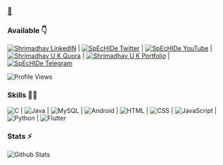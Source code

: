 ### [👋](https://telegram.dog/SpEcHlDe)

<!--
**SpEcHiDe/SpEcHiDe** is a ✨ _special_ ✨ repository because its `README.md` (this file) appears on your GitHub profile.

Here are some ideas to get you started:

- 🔭 I’m currently working on ...
- 🌱 I’m currently learning ...
- 👯 I’m looking to collaborate on ...
- 🤔 I’m looking for help with ...
- 💬 Ask me about ...
- 📫 How to reach me: ...
- 😄 Pronouns: ...
- ⚡ Fun fact: ...
-->

### Available 👇

[![Shrimadhav LinkedIN](https://cdn.jsdelivr.net/npm/simple-icons@v3/icons/linkedin.svg)](https://www.linkedin.com/in/shrimadhav/) | [ ![SpEcHIDe Twitter](https://cdn.jsdelivr.net/npm/simple-icons@3.2.0/icons/twitter.svg)](https://twitter.com/SpEcHiDe) | [ ![SpEcHIDe YouTube](https://cdn.jsdelivr.net/npm/simple-icons@3.2.0/icons/youtube.svg)](https://www.youtube.com/c/SpEcHIDe) | [ ![Shrimadhav U K Quora](https://cdn.jsdelivr.net/npm/simple-icons@3.2.0/icons/quora.svg)](https://www.quora.com/profile/Shrimadhav-Unnikrishnan-Kuruvanthody) | [ ![Shrimadhav U K Portfolio](https://cdn.jsdelivr.net/npm/simple-icons@3.2.0/icons/vercel.svg)](https://www.shrimadhavuk.me) | [![SpEcHlDe Telegram](https://cdn.jsdelivr.net/npm/simple-icons@3.2.0/icons/telegram.svg)](https://telegram.dog/SpEcHlDe)


![Profile Views](https://hits.seeyoufarm.com/api/count/incr/badge.svg?url=https://github.com/cyberboysumanjay/&title=Profile%20Views)


### Skills 👨‍💻
![C](https://cdn.jsdelivr.net/npm/simple-icons@3.2.0/icons/c.svg) | ![Java](https://cdn.jsdelivr.net/npm/simple-icons@3.2.0/icons/java.svg) | ![MySQL](https://cdn.jsdelivr.net/npm/simple-icons@3.2.0/icons/mysql.svg) | ![Android](https://cdn.jsdelivr.net/npm/simple-icons@3.2.0/icons/android.svg) | ![HTML](https://cdn.jsdelivr.net/npm/simple-icons@3.2.0/icons/html5.svg) | ![CSS](https://cdn.jsdelivr.net/npm/simple-icons@3.2.0/icons/css3.svg) | ![JavaScript](https://cdn.jsdelivr.net/npm/simple-icons@3.2.0/icons/javascript.svg) | ![Python](https://cdn.jsdelivr.net/npm/simple-icons@3.2.0/icons/python.svg) | ![Flutter](https://cdn.jsdelivr.net/npm/simple-icons@3.2.0/icons/flutter.svg)


### Stats ⚡️

![Github Stats](https://github-readme-stats.vercel.app/api?username=SpEcHIDe&show_icons=true&title_color=333&icon_color=333&include_all_commits=true&theme=onedark&cache_seconds=86400)
